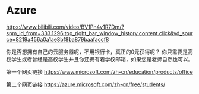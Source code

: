 # Azure 

https://www.bilibili.com/video/BV1Ph4y1R7Dm/?spm_id_from=333.1296.top_right_bar_window_history.content.click&vd_source=8219a456a0a1ae8bf8ba879baafaccf8

你是否想拥有自己的云服务器呢，不用银行卡，真正的0元获得呢？
你只需要是高校学生或者曾经是高校学生并且你还拥有着学校邮箱，如果您是老师自然也可以。

第一个网页链接
https://www.microsoft.com/zh-cn/education/products/office

第二个网页链接
https://azure.microsoft.com/zh-cn/free/students/